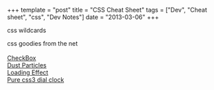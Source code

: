 +++
template = "post"
title = "CSS Cheat Sheet"
tags = ["Dev", "Cheat sheet", "css", "Dev Notes"]
date = "2013-03-06"
+++
<p>css wildcards</p>
<p>css goodies from the net<br><br />
<a href='http://cssdeck.com/labs/css-checkbox-styles'>CheckBox</a><br />
<a href='http://cssdeck.com/labs/dusty-particle-sphere'>Dust Particles</a><br />
<a href='http://cssdeck.com/labs/loadingku'>Loading Effect</a><br />
<a href='http://cssdeck.com/labs/pure-css3-dial-clock'>Pure css3 dial clock</a></p>
